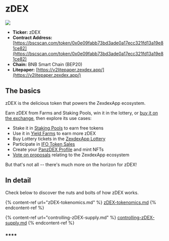 # zDEX

![](../../.gitbook/images/tokenomics-header.png)

- **Ticker:** zDEX
- **Contract Address:** [https://bscscan.com/token/0x0e09fabb73bd3ade0a17ecc321fd13a19e81ce82](https://bscscan.com/token/0x0e09fabb73bd3ade0a17ecc321fd13a19e81ce82)
- **Chain:** BNB Smart Chain (BEP20)
- **Litepaper:** [https://v2litepaper.zexdex.app/](https://v2litepaper.zexdex.app/)

## The basics

zDEX is the delicious token that powers the ZexdexApp ecosystem.

Earn zDEX from Farms and Staking Pools, win it in the lottery, or [buy it on the exchange](../../products/zexdex/), then explore its use cases:

- Stake it in [Staking Pools](../../products/staking-pool/) to earn free tokens
- Use it in [Yield Farms](https://docs.zexdex.app/products/yield-farming) to earn more zDEX
- Buy Lottery tickets in the [ZexdexApp Lottery](../../products/lottery/)
- Participate in [IFO Token Sales](../../products/ifo-initial-farm-offering/)
- Create your [PanzDEX Profile](../../products/nft-profile-system/) and mint NFTs
- [Vote on proposals](../../products/voting/) relating to the ZexdexApp ecosystem

But that's not all -- there's much more on the horizon for zDEX!

## In detail

Check below to discover the nuts and bolts of how zDEX works.

{% content-ref url="zDEX-tokenomics.md" %}
[zDEX-tokenomics.md](zDEX-tokenomics.md)
{% endcontent-ref %}

{% content-ref url="controlling-zDEX-supply.md" %}
[controlling-zDEX-supply.md](controlling-zDEX-supply.md)
{% endcontent-ref %}

### \*\*\*\*
